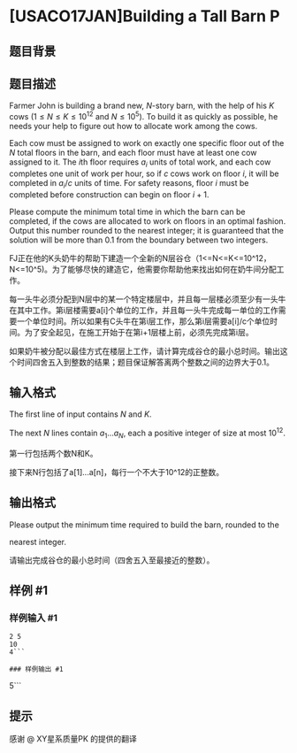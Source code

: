 # [USACO17JAN]Building a Tall Barn P

## 题目背景



## 题目描述

Farmer John is building a brand new, $N$-story barn, with the help of his $K$ cows ($1 \leq N \leq K \leq 10^{12}$ and $N \leq 10^5$). To build it as quickly as possible, he needs your help to figure out how to allocate work among the cows.

Each cow must be assigned to work on exactly one specific floor out of the $N$ total floors in the barn, and each floor must have at least one cow assigned to it. The $i$th floor requires $a_i$ units of total work, and each cow completes one unit of work per hour, so if $c$ cows work on floor $i$, it will be completed in $a_i / c$ units of time. For safety reasons, floor $i$ must be completed before construction can begin on floor $i+1$.

Please compute the minimum total time in which the barn can be completed, if the cows are allocated to work on floors in an optimal fashion. Output this number rounded to the nearest integer; it is guaranteed that the solution will be more than 0.1 from the boundary between two integers.

FJ正在他的K头奶牛的帮助下建造一个全新的N层谷仓（1<=N<=K<=10^12，N<=10^5)。为了能够尽快的建造它，他需要你帮助他来找出如何在奶牛间分配工作。


每一头牛必须分配到N层中的某一个特定楼层中，并且每一层楼必须至少有一头牛在其中工作。第i层楼需要a[i]个单位的工作，并且每一头牛完成每一单位的工作需要一个单位时间。所以如果有C头牛在第i层工作，那么第i层需要a[i]/c个单位时间。为了安全起见，在施工开始于在第i+1层楼上前，必须先完成第i层。


如果奶牛被分配以最佳方式在楼层上工作，请计算完成谷仓的最小总时间。输出这个时间四舍五入到整数的结果；题目保证解答离两个整数之间的边界大于0.1。


## 输入格式

The first line of input contains $N$ and $K$.

The next $N$ lines contain $a_1 \ldots a_N$, each a positive integer of size at most $10^{12}$.

第一行包括两个数N和K。


接下来N行包括了a[1]...a[n]，每行一个不大于10^12的正整数。


## 输出格式

Please output the minimum time required to build the barn, rounded to the

nearest integer.

请输出完成谷仓的最小总时间（四舍五入至最接近的整数）。


## 样例 #1

### 样例输入 #1
```
2 5
10
4```

### 样例输出 #1

```
5```

## 提示

感谢 @ XY星系质量PK 的提供的翻译

